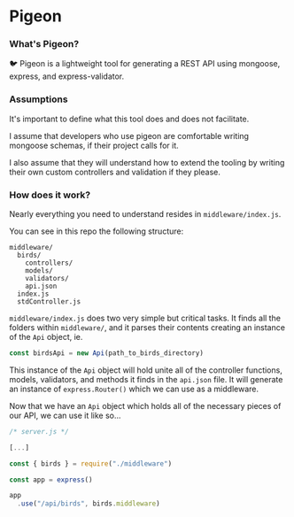 # Pigeon

### What's Pigeon?

🐦 Pigeon is a lightweight tool for generating a REST API using mongoose, express, and express-validator.

### Assumptions

It's important to define what this tool does and does not facilitate.

I assume that developers who use pigeon are comfortable writing mongoose schemas, if their project calls for it.

I also assume that they will understand how to extend the tooling by writing their own custom controllers and validation if they please.

### How does it work?

Nearly everything you need to understand resides in `middleware/index.js`.

You can see in this repo the following structure:

```
middleware/
  birds/
    controllers/
    models/
    validators/
    api.json
  index.js
  stdController.js
```

`middleware/index.js` does two very simple but critical tasks. It finds all the folders within `middleware/`, and it parses their contents creating an instance of the `Api` object, ie.

```javascript
const birdsApi = new Api(path_to_birds_directory)
```

This instance of the `Api` object will hold unite all of the controller functions, models, validators, and methods it finds in the `api.json` file. It will generate an instance of `express.Router()` which we can use as a middleware.

Now that we have an `Api` object which holds all of the necessary pieces of our API, we can use it like so...

```javascript
/* server.js */

[...]

const { birds } = require("./middleware")

const app = express()

app
  .use("/api/birds", birds.middleware)

```
